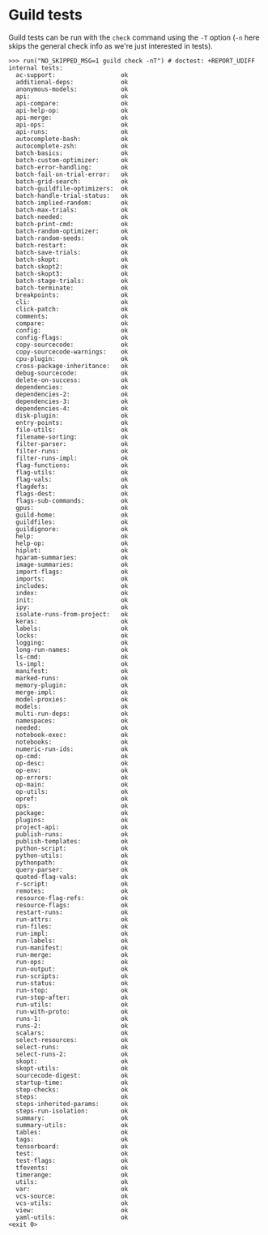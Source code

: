 # Guild tests

Guild tests can be run with the `check` command using the `-T` option
(`-n` here skips the general check info as we're just interested in
tests).

    >>> run("NO_SKIPPED_MSG=1 guild check -nT") # doctest: +REPORT_UDIFF
    internal tests:
      ac-support:                  ok
      additional-deps:             ok
      anonymous-models:            ok
      api:                         ok
      api-compare:                 ok
      api-help-op:                 ok
      api-merge:                   ok
      api-ops:                     ok
      api-runs:                    ok
      autocomplete-bash:           ok
      autocomplete-zsh:            ok
      batch-basics:                ok
      batch-custom-optimizer:      ok
      batch-error-handling:        ok
      batch-fail-on-trial-error:   ok
      batch-grid-search:           ok
      batch-guildfile-optimizers:  ok
      batch-handle-trial-status:   ok
      batch-implied-random:        ok
      batch-max-trials:            ok
      batch-needed:                ok
      batch-print-cmd:             ok
      batch-random-optimizer:      ok
      batch-random-seeds:          ok
      batch-restart:               ok
      batch-save-trials:           ok
      batch-skopt:                 ok
      batch-skopt2:                ok
      batch-skopt3:                ok
      batch-stage-trials:          ok
      batch-terminate:             ok
      breakpoints:                 ok
      cli:                         ok
      click-patch:                 ok
      comments:                    ok
      compare:                     ok
      config:                      ok
      config-flags:                ok
      copy-sourcecode:             ok
      copy-sourcecode-warnings:    ok
      cpu-plugin:                  ok
      cross-package-inheritance:   ok
      debug-sourcecode:            ok
      delete-on-success:           ok
      dependencies:                ok
      dependencies-2:              ok
      dependencies-3:              ok
      dependencies-4:              ok
      disk-plugin:                 ok
      entry-points:                ok
      file-utils:                  ok
      filename-sorting:            ok
      filter-parser:               ok
      filter-runs:                 ok
      filter-runs-impl:            ok
      flag-functions:              ok
      flag-utils:                  ok
      flag-vals:                   ok
      flagdefs:                    ok
      flags-dest:                  ok
      flags-sub-commands:          ok
      gpus:                        ok
      guild-home:                  ok
      guildfiles:                  ok
      guildignore:                 ok
      help:                        ok
      help-op:                     ok
      hiplot:                      ok
      hparam-summaries:            ok
      image-summaries:             ok
      import-flags:                ok
      imports:                     ok
      includes:                    ok
      index:                       ok
      init:                        ok
      ipy:                         ok
      isolate-runs-from-project:   ok
      keras:                       ok
      labels:                      ok
      locks:                       ok
      logging:                     ok
      long-run-names:              ok
      ls-cmd:                      ok
      ls-impl:                     ok
      manifest:                    ok
      marked-runs:                 ok
      memory-plugin:               ok
      merge-impl:                  ok
      model-proxies:               ok
      models:                      ok
      multi-run-deps:              ok
      namespaces:                  ok
      needed:                      ok
      notebook-exec:               ok
      notebooks:                   ok
      numeric-run-ids:             ok
      op-cmd:                      ok
      op-desc:                     ok
      op-env:                      ok
      op-errors:                   ok
      op-main:                     ok
      op-utils:                    ok
      opref:                       ok
      ops:                         ok
      package:                     ok
      plugins:                     ok
      project-api:                 ok
      publish-runs:                ok
      publish-templates:           ok
      python-script:               ok
      python-utils:                ok
      pythonpath:                  ok
      query-parser:                ok
      quoted-flag-vals:            ok
      r-script:                    ok
      remotes:                     ok
      resource-flag-refs:          ok
      resource-flags:              ok
      restart-runs:                ok
      run-attrs:                   ok
      run-files:                   ok
      run-impl:                    ok
      run-labels:                  ok
      run-manifest:                ok
      run-merge:                   ok
      run-ops:                     ok
      run-output:                  ok
      run-scripts:                 ok
      run-status:                  ok
      run-stop:                    ok
      run-stop-after:              ok
      run-utils:                   ok
      run-with-proto:              ok
      runs-1:                      ok
      runs-2:                      ok
      scalars:                     ok
      select-resources:            ok
      select-runs:                 ok
      select-runs-2:               ok
      skopt:                       ok
      skopt-utils:                 ok
      sourcecode-digest:           ok
      startup-time:                ok
      step-checks:                 ok
      steps:                       ok
      steps-inherited-params:      ok
      steps-run-isolation:         ok
      summary:                     ok
      summary-utils:               ok
      tables:                      ok
      tags:                        ok
      tensorboard:                 ok
      test:                        ok
      test-flags:                  ok
      tfevents:                    ok
      timerange:                   ok
      utils:                       ok
      var:                         ok
      vcs-source:                  ok
      vcs-utils:                   ok
      view:                        ok
      yaml-utils:                  ok
    <exit 0>
